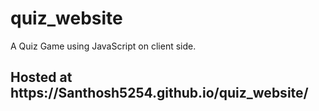 # quiz_website
A Quiz Game using JavaScript on client side.
<h2>Hosted at https://Santhosh5254.github.io/quiz_website/</h2>

